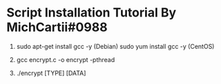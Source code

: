 # Script Installation Tutorial By MichCartii#0988

1) sudo apt-get install gcc -y (Debian)
   sudo yum install gcc -y (CentOS)

2) gcc encrypt.c -o encrypt -pthread

3) ./encrypt [TYPE] [DATA]